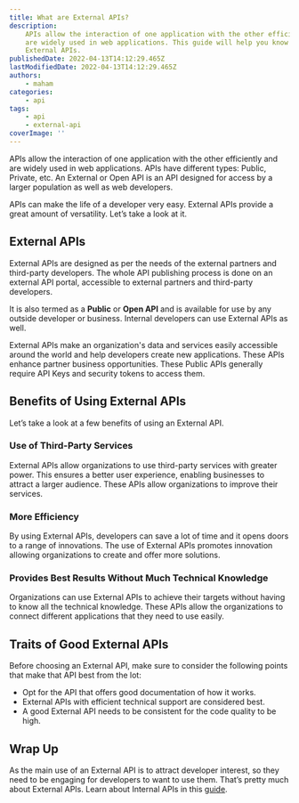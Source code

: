 ```yaml
---
title: What are External APIs?
description:
    APIs allow the interaction of one application with the other efficiently and
    are widely used in web applications. This guide will help you know about
    External APIs.
publishedDate: 2022-04-13T14:12:29.465Z
lastModifiedDate: 2022-04-13T14:12:29.465Z
authors:
    - maham
categories:
    - api
tags:
    - api
    - external-api
coverImage: ''
---
```


<Lead>

APIs allow the interaction of one application with the other efficiently and are widely used in web applications. APIs have different types: Public, Private, etc. An External or Open API is an API designed for access by a larger population as well as web developers.

</Lead>

APIs can make the life of a developer very easy. External APIs provide a great amount of versatility. Let’s take a look at it.

## External APIs

External APIs are designed as per the needs of the external partners and third-party developers. The whole API publishing process is done on an external API portal, accessible to external partners and third-party developers.

It is also termed as a **Public** or **Open API** and is available for use by any outside developer or business. Internal developers can use External APIs as well.

External APIs make an organization's data and services easily accessible around the world and help developers create new applications. These APIs enhance partner business opportunities. These Public APIs generally require API Keys and security tokens to access them.

## Benefits of Using External APIs

Let’s take a look at a few benefits of using an External API.

### Use of Third-Party Services

External APIs allow organizations to use third-party services with greater power. This ensures a better user experience, enabling businesses to attract a larger audience. These APIs allow organizations to improve their services.

### More Efficiency

By using External APIs, developers can save a lot of time and it opens doors to a range of innovations. The use of External APIs promotes innovation allowing organizations to create and offer more solutions.

### Provides Best Results Without Much Technical Knowledge

Organizations can use External APIs to achieve their targets without having to know all the technical knowledge. These APIs allow the organizations to connect different applications that they need to use easily.

## Traits of Good External APIs

Before choosing an External API, make sure to consider the following points that make that API best from the lot:

-   Opt for the API that offers good documentation of how it works.
-   External APIs with efficient technical support are considered best.
-   A good External API needs to be consistent for the code quality to be high.

## Wrap Up

As the main use of an External API is to attract developer interest, so they need to be engaging for developers to want to use them. That’s pretty much about External APIs. Learn about Internal APIs in this [guide](https://RapidAPI.com/guides/internal-api?utm_source=RapidAPI.com/guides&utm_medium=DevRel&utm_campaign=DevRel).
